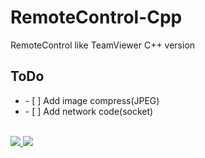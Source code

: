 # RemoteControl-Cpp
RemoteControl like TeamViewer C++ version


## ToDo


<p>
  <ul> 
    <li>- [ ] Add image compress(JPEG)</li>    
    <li>- [ ] Add network code(socket)</li>
  </ul>
</p>



</br> 
<a href="mailto:dydtjr1994@gmail.com" target="_blank">
  <img src="https://img.shields.io/badge/E--mail-Yongseok%20choi-yellow.svg">
</a>
<a href="https://blog.naver.com/cys_star" target="_blank">
  <img src="https://img.shields.io/badge/Blog-cys__star%27s%20Blog-blue.svg">
</a>

